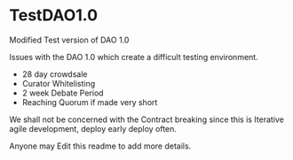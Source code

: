 # TestDAO1.0
Modified Test version of DAO 1.0

Issues with the DAO 1.0 which create a difficult testing environment.
* 28 day crowdsale
* Curator Whitelisting
* 2 week Debate Period
* Reaching Quorum if made very short

We shall not be concerned with the Contract breaking since this is Iterative agile development, deploy early deploy often.

Anyone may Edit this readme to add more details.
